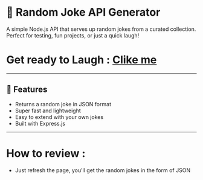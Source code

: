 # 🤣 Random Joke API Generator

A simple Node.js API that serves up random jokes from a curated collection. Perfect for testing, fun projects, or just a quick laugh!
# Get ready to Laugh : [Clike me](https://node-day5-random-jokes-api.onrender.com/api/jokes/random)
---

## 🚀 Features

- Returns a random joke in JSON format
- Super fast and lightweight
- Easy to extend with your own jokes
- Built with Express.js

---

# How to review : 
- Just refresh the page, you'll get the random jokes in the form of JSON


